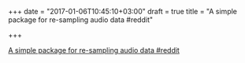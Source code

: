 +++
date = "2017-01-06T10:45:10+03:00"
draft = true
title = "A simple package for re-sampling audio data  #reddit"

+++

<p><a href="https://t.co/vhANZ5SViv">A simple package for re-sampling audio data  #reddit</a></p>
